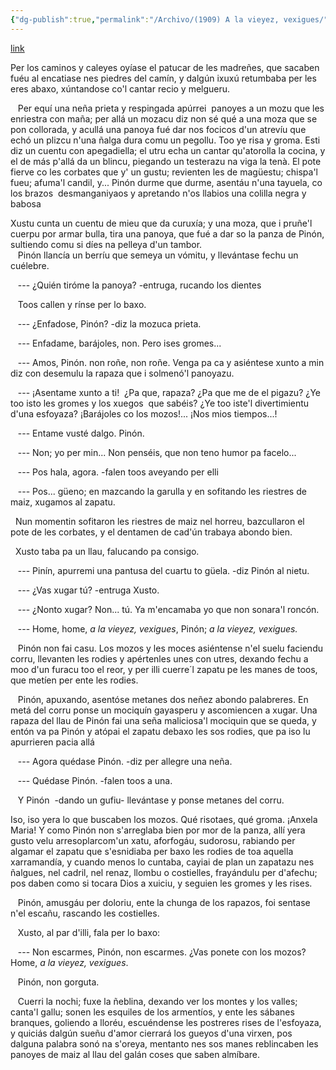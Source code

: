 ```yaml
---
{"dg-publish":true,"permalink":"/Archivo/(1909) A la vieyez, vexigues/","tags":["#Siglo_20","central","a1909","Pachín_de_Melás","escrito","Gijón","cuento"]}
---
```


[link](https://pachindemelas.com/Obras/NaLesV03.htm)

Per los caminos y caleyes oyíase el patucar de les madreñes, que sacaben fuéu al encatiase nes piedres del camín, y dalgún ixuxú retumbaba per les eres abaxo, xúntandose co'l cantar recio y melgueru.

   Per equí una neña prieta y respingada apúrrei  panoyes a un mozu que les enriestra con maña; per allá un mozacu diz non sé qué a una moza que se pon collorada, y acullá una panoya fué dar nos focicos d'un atrevíu que echó un plizcu n'una ñalga dura comu un pegollu. Too ye risa y groma. Esti diz un cuentu con apegadiella; el utru echa un cantar qu'atorolla la cocina, y el de más p'allá da un blincu, piegando un testerazu na viga la tenà. El pote fierve co les corbates que y' un gustu; revienten les de magüestu; chispa'l fueu; afuma'l candil, y... Pinón durme que durme, asentáu n'una tayuela, co los brazos  desmanganiyaos y apretando n'os llabios una colilla negra y babosa

Xustu cunta un cuentu de mieu que da curuxía; y una moza, que i pruñe'l cuerpu por armar bulla, tira una panoya, que fué a dar so la panza de Pinón, sultiendo comu si díes na pelleya d'un tambor.  
   Pinón llancía un berríu que semeya un vómitu, y llevántase fechu un cuélebre.

   --- ¿Quién tiróme la panoya? -entruga, rucando los dientes

   Toos callen y rínse per lo baxo.

   --- ¿Enfadose, Pinón? -diz la mozuca prieta.

   --- Enfadame, barájoles, non. Pero ises gromes...

   --- Amos, Pinón. non roñe, non roñe. Venga pa ca y asiéntese xunto a min diz con desemulu la rapaza que i solmenó'l panoyazu.

   --- ¡Asentame xunto a ti!  ¿Pa que, rapaza? ¿Pa que me de el pigazu? ¿Ye too isto les gromes y los xuegos  que sabéis? ¿Ye too iste'l divertimientu d'una esfoyaza? ¡Barájoles co los mozos!... ¡Nos mios tiempos...!

   --- Entame vusté dalgo. Pinón.

   --- Non; yo per min... Non penséis, que non teno humor pa facelo...

   --- Pos hala, agora. -falen toos aveyando per elli

   --- Pos... güeno; en mazcando la garulla y en sofitando les riestres de maiz, xugamos al zapatu.

  Nun momentin sofitaron les riestres de maiz nel horreu, bazcullaron el pote de les corbates, y el dentamen de cad'ún trabaya abondo bien.

  Xusto taba pa un llau, falucando pa consigo.

   --- Pinín, apurremi una pantusa del cuartu to güela. -diz Pinón al nietu.

   --- ¿Vas xugar tú? -entruga Xusto.

   --- ¿Nonto xugar? Non... tú. Ya m'encamaba yo que non sonara'l roncón.

   --- Home, home, _a la vieyez, vexigues_, Pinón; _a la vieyez, vexigues._    

   Pinón non fai casu. Los mozos y les moces asiéntense n'el suelu faciendu corru, llevanten les rodies y apértenles unes con utres, dexando fechu a moo d'un furacu too el reor, y per illi cuerre´l zapatu pe les manes de toos, que metíen per ente les rodies.

   Pinón, apuxando, asentóse metanes dos neñez abondo palabreres. En metá del corru ponse un mociquín gayasperu y ascomiencen a xugar. Una rapaza del llau de Pinón fai una seña maliciosa'l mociquin que se queda, y entón va pa Pinón y atópai el zapatu debaxo les sos rodies, que pa iso lu apurrieren pacia allá   

   --- Agora quédase Pinón. -diz per allegre una neña.

   --- Quédase Pinón. -falen toos a una.

   Y Pinón  -dando un gufiu- llevántase y ponse metanes del corru.

Iso, iso yera lo que buscaben los mozos. Qué risotaes, qué groma. ¡Anxela Maria! Y como Pinón non s'arreglaba bien por mor de la panza, allí yera gusto velu arresoplarcom'un xatu, aforfogáu, sudorosu, rabiando per algamar el zapatu que s'esnidiaba per baxo les rodies de toa aquella xarramandía, y cuando menos lo cuntaba, cayiai de plan un zapatazu nes ñalgues, nel cadril, nel renaz, llombu o costielles, frayándulu per d'afechu; pos daben como si tocara Dios a xuiciu, y seguien les gromes y les rises.

   Pinón, amusgáu per doloriu, ente la chunga de los rapazos, foi sentase n'el escañu, rascando les costielles.

   Xusto, al par d'illi, fala per lo baxo:

   --- Non escarmes, Pinón, non escarmes. ¿Vas ponete con los mozos? Home, _a la vieyez, vexigues_.

   Pinón, non gorguta.

   Cuerri la nochi; fuxe la ñeblina, dexando ver los montes y los valles; canta'l gallu; sonen les esquiles de los armentíos, y ente les sábanes branques, goliendo a lloréu, escuéndense les postreres rises de l'esfoyaza, y quiciás dalgún sueñu d'amor cierrará los gueyos d'una virxen, pos dalguna palabra sonó na s'oreya, mentanto nes sos manes reblincaben les panoyes de maiz al llau del galán coses que saben almíbare.